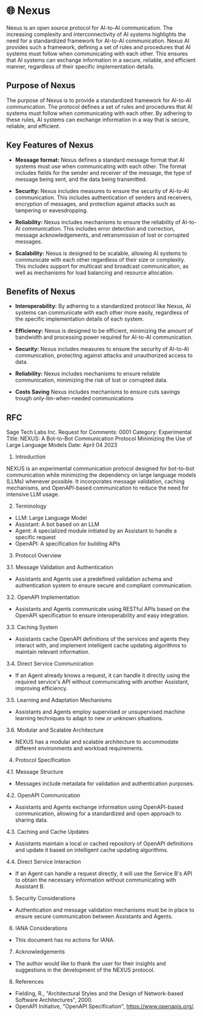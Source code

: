 # 🌐 Nexus
Nexus is an open source protocol for AI-to-AI communication. The increasing complexity and interconnectivity of AI systems highlights the need for a standardized framework for AI-to-AI communication. Nexus AI provides such a framework, defining a set of rules and procedures that AI systems must follow when communicating with each other. This ensures that AI systems can exchange information in a secure, reliable, and efficient manner, regardless of their specific implementation details.

## Purpose of Nexus
The purpose of Nexus is to provide a standardized framework for AI-to-AI communication. The protocol defines a set of rules and procedures that AI systems must follow when communicating with each other. By adhering to these rules, AI systems can exchange information in a way that is secure, reliable, and efficient.

## Key Features of Nexus
- **Message format:** Nexus defines a standard message format that AI systems must use when communicating with each other. The format includes fields for the sender and receiver of the message, the type of message being sent, and the data being transmitted.

- **Security:** Nexus includes measures to ensure the security of AI-to-AI communication. This includes authentication of senders and receivers, encryption of messages, and protection against attacks such as tampering or eavesdropping.

- **Reliability:** Nexus includes mechanisms to ensure the reliability of AI-to-AI communication. This includes error detection and correction, message acknowledgements, and retransmission of lost or corrupted messages.

- **Scalability:** Nexus is designed to be scalable, allowing AI systems to communicate with each other regardless of their size or complexity. This includes support for multicast and broadcast communication, as well as mechanisms for load balancing and resource allocation.

## Benefits of Nexus
- **Interoperability:** By adhering to a standardized protocol like Nexus, AI systems can communicate with each other more easily, regardless of the specific implementation details of each system.

- **Efficiency:** Nexus is designed to be efficient, minimizing the amount of bandwidth and processing power required for AI-to-AI communication.

- **Security:** Nexus includes measures to ensure the security of AI-to-AI communication, protecting against attacks and unauthorized access to data.

- **Reliability:** Nexus includes mechanisms to ensure reliable communication, minimizing the risk of lost or corrupted data.

- **Costs Saving** Nexus includes mechanisms to ensure cuts savings trough only-llm-when-needed communications

## RFC

Sage Tech Labs Inc.
Request for Comments: 0001
Category: Experimental
Title: NEXUS: A Bot-to-Bot Communication Protocol Minimizing the Use of Large Language Models
Date: April 04 2023

1. Introduction

NEXUS is an experimental communication protocol designed for bot-to-bot communication while minimizing the dependency on large language models (LLMs) whenever possible. It incorporates message validation, caching mechanisms, and OpenAPI-based communication to reduce the need for intensive LLM usage.

2. Terminology

- LLM: Large Language Model
- Assistant: A bot based on an LLM
- Agent: A specialized module initiated by an Assistant to handle a specific request
- OpenAPI: A specification for building APIs

3. Protocol Overview

3.1. Message Validation and Authentication
- Assistants and Agents use a predefined validation schema and authentication system to ensure secure and compliant communication.

3.2. OpenAPI Implementation
- Assistants and Agents communicate using RESTful APIs based on the OpenAPI specification to ensure interoperability and easy integration.

3.3. Caching System
- Assistants cache OpenAPI definitions of the services and agents they interact with, and implement intelligent cache updating algorithms to maintain relevant information.

3.4. Direct Service Communication
- If an Agent already knows a request, it can handle it directly using the required service's API without communicating with another Assistant, improving efficiency.

3.5. Learning and Adaptation Mechanisms
- Assistants and Agents employ supervised or unsupervised machine learning techniques to adapt to new or unknown situations.

3.6. Modular and Scalable Architecture
- NEXUS has a modular and scalable architecture to accommodate different environments and workload requirements.

4. Protocol Specification

4.1. Message Structure
- Messages include metadata for validation and authentication purposes.

4.2. OpenAPI Communication
- Assistants and Agents exchange information using OpenAPI-based communication, allowing for a standardized and open approach to sharing data.

4.3. Caching and Cache Updates
- Assistants maintain a local or cached repository of OpenAPI definitions and update it based on intelligent cache updating algorithms.

4.4. Direct Service Interaction
- If an Agent can handle a request directly, it will use the Service B's API to obtain the necessary information without communicating with Assistant B.

5. Security Considerations

- Authentication and message validation mechanisms must be in place to ensure secure communication between Assistants and Agents.

6. IANA Considerations

- This document has no actions for IANA.

7. Acknowledgements

- The author would like to thank the user for their insights and suggestions in the development of the NEXUS protocol.

8. References

- Fielding, R., "Architectural Styles and the Design of Network-based Software Architectures", 2000.
- OpenAPI Initiative, "OpenAPI Specification", https://www.openapis.org/.
